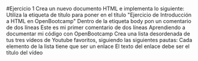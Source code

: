 #Ejercicio 1
Crea un nuevo documento HTML e implementa lo siguiente:
Utiliza la etiqueta de título para poner en el título "Ejercicio de Introducción a HTML en OpenBootcamp"
Dentro de la etiqueta body pon un comentario de dos líneas
Este es mi primer comentario de dos líneas
Aprendiendo a documentar mi código con OpenBootcamp
Crea una lista desordenada de tus tres vídeos de Youtube favoritos, siguiendo las siguientes pautas:
Cada elemento de la lista tiene que ser un enlace
El texto del enlace debe ser el título del vídeo
